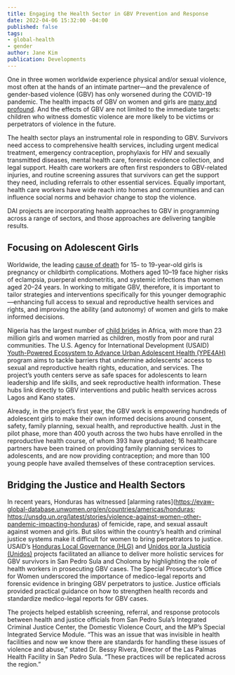 ```yaml
---
title: Engaging the Health Sector in GBV Prevention and Response
date: 2022-04-06 15:32:00 -04:00
published: false
tags:
- global-health
- gender
author: Jane Kim
publication: Developments
---
```


One in three women worldwide experience physical and/or sexual violence, most often at the hands of an intimate partner—and the prevalence of gender-based violence (GBV) has only worsened during the COVID-19 pandemic. The health impacts of GBV on women and girls are [many and profound](https://www.who.int/news-room/fact-sheets/detail/violence-against-women). And the effects of GBV are not limited to the immediate targets: children who witness domestic violence are more likely to be victims or perpetrators of violence in the future.    

The health sector plays an instrumental role in responding to GBV. Survivors need access to comprehensive health services, including urgent medical treatment, emergency contraception, prophylaxis for HIV and sexually transmitted diseases, mental health care, forensic evidence collection, and legal support. Health care workers are often first responders to GBV-related injuries, and routine screening assures that survivors can get the support they need, including referrals to other essential services. Equally important, health care workers have wide reach into homes and communities and can influence social norms and behavior change to stop the violence. 

DAI projects are incorporating health approaches to GBV in programming across a range of sectors, and those approaches are delivering tangible results.

## Focusing on Adolescent Girls

Worldwide, the leading [cause of death](https://www.who.int/news-room/fact-sheets/detail/adolescent-pregnancy#:~:text=Pregnancy%20and%20childbirth%20complications%20are,women%20aged%2015%E2%80%9349%20years.) for 15- to 19-year-old girls is pregnancy or childbirth complications. Mothers aged 10–19 face higher risks of eclampsia, puerperal endometritis, and systemic infections than women aged 20–24 years. In working to mitigate GBV, therefore, it is important to tailor strategies and interventions specifically for this younger demographic—enhancing full access to sexual and reproductive health services and rights, and improving the ability (and autonomy) of women and girls to make informed decisions.

Nigeria has the largest number of [child brides](https://www.unicef.org/nigeria/child-protection#:~:text=Abuse%20in%20all%20its%20forms,been%20victims%20of%20sexual%20violence) in Africa, with more than 23 million girls and women married as children, mostly from poor and rural communities. The U.S. Agency for International Development (USAID) [Youth-Powered Ecosystem to Advance Urban Adolescent Health (YPE4AH)](https://www.dai.com/our-work/projects/nigeria-improving-adolescent-health-and-well-being-in-urban-areas) program aims to tackle barriers that undermine adolescents’ access to sexual and reproductive health rights, education, and services. The project’s youth centers serve as safe spaces for adolescents to learn leadership and life skills, and seek reproductive health information. These hubs link directly to GBV interventions and public health services across Lagos and Kano states. 

Already, in the project’s first year, the GBV work is empowering hundreds of adolescent girls to make their own informed decisions around consent, safety, family planning, sexual health, and reproductive health. Just in the pilot phase, more than 400 youth across the two hubs have enrolled in the reproductive health course, of whom 393 have graduated; 16 healthcare partners have been trained on providing family planning services to adolescents, and are now providing contraception; and more than 100 young people have availed themselves of these contraception services. 

## Bridging the Justice and Health Sectors

In recent years, Honduras has witnessed [alarming rates](https://evaw-global-database.unwomen.org/en/countries/americas/honduras; https://unsdg.un.org/latest/stories/violence-against-women-other-pandemic-impacting-honduras) of femicide, rape, and sexual assault against women and girls. But silos within the country’s health and criminal justice systems make it difficult for women to bring perpetrators to justice. USAID’s [Honduras Local Governance (HLG)](https://www.dai.com/our-work/projects/honduras-local-governance-activity-hlg) and [Unidos por la Justicia (Unidos)](https://www.dai.com/our-work/projects/honduras-united-for-justice) projects facilitated an alliance to deliver more holistic services for GBV survivors in San Pedro Sula and Choloma by highlighting the role of health workers in prosecuting GBV cases. The Special Prosecutor’s Office for Women underscored the importance of medico-legal reports and forensic evidence in bringing GBV perpetrators to justice. Justice officials provided practical guidance on how to strengthen health records and standardize medico-legal reports for GBV cases. 

The projects helped establish screening, referral, and response protocols between health and justice officials from San Pedro Sula’s Integrated Criminal Justice Center, the Domestic Violence Court, and the MP’s Special Integrated Service Module. “This was an issue that was invisible in health facilities and now we know there are standards for handling these issues of violence and abuse,” stated Dr. Bessy Rivera, Director of the Las Palmas Health Facility in San Pedro Sula. “These practices will be replicated across the region.” 


